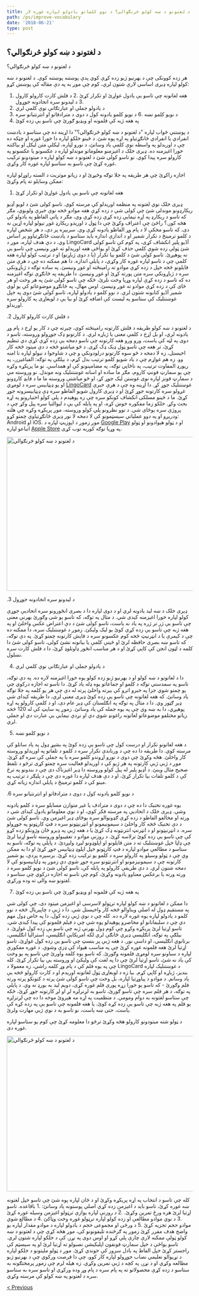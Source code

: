 ```yaml
---
title: د لغتونو د ښه کولو څرنګوالي؟ د نوو کلماتو یادولو لپاره غوره لار
path: /ps/improve-vocabulary
date: '2018-06-21'
type: post
---
```

## د لغتونو د ښه کولو څرنګوالي؟
د لغتونو د ښه کولو څرنګوالي؟

هر زده کوونکی چې د بهرنیو ژبو زده کړې کوي پدې پوښتنه پوښتنه کوي. د لغتونو د ښه کولو لپاره ډیری اساسي لارې شتون لري، کوم چې موږ به په دې مقاله کې پوښښ کړو:
1. هغه لغاتونه چې تاسو یې یادول غواړئ او تکرار کړئ
.2 د فلش کارت کارولو کارول
.3 د لیدونو سره اتحادونه جوړول
4. د یادولو جملې او عبارتګانې نوې کلمې لري
5. د نویو کلمو نښه
.6 د نویو کلمو یادونه کول د دوی د مترادفاتو او انترنتیانو سره
7. په هغه ژبه کې فلمونه او ویډیو ګورئ چې تاسو یې زده کوئ

د پوښتنې ځواب لپاره "د لغتونو د ښه کولو څرنګوالي؟" دا اړینه ده چې ستاسو د یادښت انفرادي یا انفرادي ځانګړتیاو په اړه پوه شئ. د ځینو خلکو لپاره دا خورا غوره او چټکه ده چې د اوریدلو په واسطه نوې کلمې یاد وساتئ، د نورو لپاره، لیکلي متن لیکل او بیاکتنه خورا اغیزمنه ده. ډیری خلک د اغیزمنو معلوماتو موندلو لپاره د عکسونو یا عکسونو په کارولو سره پیدا کوي. نو تاسو کولی شئ د لغتونو د ښه کولو لپاره د میتودونو ترکیب غوره کړئ چې تاسو به ستاسو لپاره غوره کار وکړي.

اجازه راکړئ چې هر طریقه په جلا توګه وڅیړئ او د زیاتو موثریت د السته راوړلو لپاره ممکن وسایلو ته پام وکړئ:

1. هغه لغاتونه چې تاسو یې یادول غواړئ او تکرار کړئ

ډیری خلک نوي لغتونه په منظمه اوریدلو کې مرسته کوي.
تاسو کولی شئ د لویو آډیو ریکارډونو موندلی شئ چې کولی شي د زده کړې هغه موادو څخه نوې خبرې ولوبوي، مګر که تاسو د ریکارډ په اړه نیمایي زده کړې زده کړې وي، مګر د پاتې الفاظو په یادولو کې هڅه کوۍ؟ راځئ چې اعتراف وکړئ چې دا ټول د اوریدو ریکارډ غوږ نیولو لپاره اړین نه دی، که تاسو مخکې لا د پام وړ الفاظو یادونه کړې وي. سربېره پر دې، د هر شخص لپاره د کلمو ترمینځ د تکرار شمیر او د اندازې اندازه باید ستاسو د یادښت ځانګړتیاوو پر اساس وي.
د دې هدف لپاره، موږ د LingoCard آڈیو پلیر انکشاف کړی، په کوم کې تاسو کولی شئ ټولې زده شوي کلمې حذف کړئ او یواځې هغه اوریدلو ته غوږ ونیسی چې تاسو یې نه پوهیږئ. تاسو کولی شئ د کلمو بیا تکرار (یا د دوی ژباړنو) او د ترتیب کولو لپاره هغه کلمې چې د تاسو لپاره غوره کار وکړي، د پایلې اندازه.
دا هم ممکنه ده چې د هرې متن فایلونو څخه خپل د زده کړې موادو ته رامینځته او غوږ ونیسئ. په ساده توګه د ژباړونکي سره د ژباړونکي سره متن پورته کړئ او غوږ ونیسئ.
دا طریقه په ځانګړې توګه اغیزمنه ده که تاسو د زده کړې لپاره وړیا وخت نلرئ، ځکه چې تاسو کولی شئ په هر وخت او هر ځای کې د زده کړې موادو ته غوږ ونیسئ.
اوس مهال، په ځانګړو موضوعاتو کې یو لوی شمیر آڈیو کتابونه شتون لري. د نوو کلمو د یادولو لپاره، تاسو کولی شئ دوی په خپل غوښتنلیک کې ستاسو په لیست کې اضافه کړئ او بیا یې د لوبغاړی په کارولو سره اوریدلو.

.2 د فلش کارت کارولو کارول

د لغتونو د ښه کولو طریقه د فلش کارتونه رامینځته کوي، چیرته چې د کار یو اړخ د پام وړ یادونه لري، او بل اړخ د کلمې معنی یا ژباړه لري.
د کارتونو ډک جوړولو وروسته، تاسو د دوی په لټه کې یاست، ورو ورو هغه کارتونه چې تاسو دمخه یې زده کړې کړې دي تنظیم کړئ، تر هغه چې تاسو ټول ډیک ډک کړی.
د څو میاشتو څخه د دې میتود څخه کار اخیستل، زه لا دمخه د څو سوه کارتونو درلودونکي و چې د شاوخوا د نیولو لپاره نا امنه وو.
زه هم غواړم چې د یاد شویو کلمو ترتیب بدل کړم، د بېلګې په توګه: الفباغیرۍ، په ریورډ المفاوت ترتیب، په ناڅاپي توګه، په مضامینونو کې او همداسې.
نو ما پریکړه وکړه چې یو سمارټ فونټ کاروم، مګر ما ساده او اسانه غوښتنلیک ونه موندل. نو وروسته مې د سمارټ فونز لپاره نوی غوښتن لیک جوړ کړ، او څو میاشتې وروسته ما ما د فایډ کارډونو او یو ډیټابیس سره د لومړي <a href="https://lingocard.com" target="_blank" rel="noopener">LingoCard</a> غوښتنلیک جوړ کړ. دا اړینه وه چې د هرې خبرې غږولو سره کارتونه جوړ کړئ او د ډیری کارول شویو الفاظو سره ډې ډیټابیسزونه جوړ کړئ. ما د ځینو مسلکی انکشاف کونکو سره چې زه پوهیدم د پلي کولو اختیارونو په اړه بحث وکړ. خلکو زما مفکوره خوښ کړه، او په پایله کې یې د لیوالتیا سره پیل وکړ چې د پروژې سره یوځای شي. د نوو نظرونو پلي کولو وروسته، موږ پریکړه وکړه چې هلته ودریږو او په دوو عملیاتي سیسټمونو کې لا دمخه لا نور ډیری ځانګړتیاوې چمتو کړو: Android او iOS. موږ زموږ د اپوزیټ لپاره د <a href="https://play.google.com/store/apps/details?id=com.lingocard.lingocard" target="_blank" rel="noopener">Google Play</a> او د ټولو هیوادونو او ټولو اتباعو لپاره <a href="https://itunes.apple.com/us/app/lingocard/id1217076835?mt=8" target="_blank" rel="noopener">Apple Store</a> په وړیا توګه کوربه توب کړی.

<img class="aligncenter wp-image-7043" src="../images/2018/05/flash-card-Just-develop.png" alt="د لغتونو د ښه کولو څرنګوالي" width="625" height="417" />

.3 د لیدونو سره اتحادونه جوړول

ډیری خلک د ښه لید یادونه لري او د دوی لپاره دا د بصری انځورونو سره اتحادیې جوړې کولو لپاره خورا اغیزمنه کیدی شي. د مثال په توګه، که تاسو یو شی وګورئ بهرني معنی چې تاسو یې ژر تر ژره په یاد نه یاست، تاسو کولی شئ د دې اعتراض عکس واخلئ او په هغه ژبه چې تاسو یې زده کړې کوئ یو لیک ولیکئ.
زموږ د غوښتنلیک سره، دا ممکنه ده چې د کیمرې یا د انټرنیټ څخه کوم عکسونو سره د فایش کارتونه چمتو کړئ.
په دې توګه، که تاسو ښه بصری حافظه لرئ او ځینې کلمې یا بیانونه نشئ کولی، تاسو کولی شئ دا کلمه د لټون انجن کې کاپي کړئ او د هر مناسب انځور ډاونلوډ کړئ، دا د فلش کارت سره نښلول.

4. د یادولو جملې او عبارتګانې نوې کلمې لري

دا د لغاتونو د ښه کولو او د بهرنیو ژبو زده کولو یوه خورا اغیزمنه لاره ده. په دې توګه، تاسو په سمدستي توګه د کلمو او جماعاتو یوه ډله یاد کړئ. دا تاسو ته اجازه درکوي چې یو چمتو شوي جزا په خبرو اترو کې بیرته واخلئ پرته له دې چې هر یو کلمه په جلا توګه یاد وساتئ.
که هغه لغاتونه چې تاسو یې زده کوئ ډیری معنی لري، دا طریقه کیدای شي ډیر ګټور وي. دا د مثال په توګه په انګلستان کې ډیر عام دی، او د کلمې کارولو په اړه پوهیږي، دا به ښه وي چې په یوه جمله کې یاد وساتئ.
زموږ په سایټ کې له 120 څخه زیاتو مختلفو موضوعاتو لغاتونه راغونډ شوي دي او نږدې نیمایي یې عبارت دي او جملې لري.

5. د نویو کلمو نښه

د هغه لغاتونو تکرار او درست کول چې تاسو یې زده کوئ په بشپړ ډول په یاد ساتلو کې مرسته کوي.
دا طریقه دا ده چې د ورباندې تکرار سره د کلمو د تلفاتو په اوریدلو وروسته کار واخلئ.
هڅه وکړئ چې دوی د نورو اړوندو کلمو سره یا په جملې کې سره ګډ کړئ.
موږ د ژبې ژبې کارتونه په هر ژبو کې د اوریدلو فعالیت سره چمتو کړی ترڅو د تلفظ صحیح مثال وینئ.
د آډیو پلیر له پیل کولو وروسته دا ډیر اغیزناک دی چې د بندونو په ترڅ کې د کلمو تلفات بیا تکرار کړئ، او د دې هدف لپاره دا غوره دی چې د پلیګر د ترتیب په مینو کې د کلمو ترمینځ د پایلې اندازه زیاته کړي.

.6 د نویو کلمو یادونه کول د دوی د مترادفاتو او انترنتیانو سره

یوه غوره تخنیک دا ده چې د دوی د مترادف یا غیر متوازن مسایلو سره د کلمو یادونه وشي.
ډیری خلک د اتحادیې په مرسته فکر کوي، او د نوي معلوماتو یادول کیدای شي د ورته او مخالفو الفاظو د زده کړې ګډونوالو سره یوځای ډیر اغیزمن وي.
تاسو کولی شئ د دې تخنیک څخه کار واخلئ د سیمونیمونو او انټرنېټونو سره د فټ کارټونو په جوړولو سره.
د انټرنېټونو او د انټرنټ انترنټونه ډک کړئ يا د هغه ژبې په ډېرو ځان وژونکو زده کړو کې چې تاسو يې زده کوئ ترلاسه کړئ. د روزنې موادو د تعقیبولو وروسته تاسو اړتیا لرئ چې ډاټا خپل غوښتنلیک ته د متن فایلونو او اپلوډونو لیږد ولیږدئ. د پایلې په توګه، تاسو به ستاسو د مطالعې موادو لپاره د فټ کارټونو خپل اپلوډ ډیټابیس جوړ کړئ او دا به ممکن وي چې د ټولو وسیلو په کارولو سره د کلمو یو ترکیب زده کړئ.
برسېره پردې، یو شمیر کارتونه چې د سیمونیزمونو او انترنټونو سره جوړ شوي دي زموږ په ډاټابیسونو کې لا دمخه شتون لري.
د دې طریقې کارولو په پایله کې، تاسو کولی شئ د نویو کلمو سره د ورته ورته یا برعکس معناوو یادونه وکړئ، کوم چې تاسو ته اجازه درکوي چې ستاسو د لغتونو ښه والی ته وده ورکړي.

7. په هغه ژبه کې فلمونه او ویډیو ګورئ چې تاسو یې زده کوئ

دا ممکن د لغاتونو د ښه کولو لپاره ترټولو لاسرسی او اغیزمن میتود دی، چې کولی شي په مستقیم ډول له اصلي ویناوالو څخه کار واخیستل شي.
دا د ژبې د چاپیریال څخه د نوو کلمو د یادولو لپاره یوه غوره لاره ده. کله چې د نوې ژبې زده کول، دا په خاص ډول مهم دي چې د سلیمانانو او محاصرو پوهیدلو پوه شي چې د فیلم فلمونو کې پیدا کیدی شي.
تاسو اړتیا لرئ پریکړه وکړو چې کوم ډول بهرني ژبه چې تاسو یې زده کول غواړئ. د بیلګې په توګه، انګلیسي ډیري څانګې لري لکه امریکایي انګلیسي، آسترالیا انګلیسي، برتانوي انګلیسي، او داسې نور. د هغه ژبې پر بنسټ چې تاسو یې زده کول غواړئ، تاسو اړتیا لرئ هغه فلمونه غوره کړئ چې په مناسب هیواد کې ډزې وشوې.
د غوره مفکورې لپاره د سباونو سره لومړی فلمونه وګورئ. که تاسو یوه کلمه واورئ چې تاسو په یو وخت کې یاد نه شئ، تاسو اړتیا لرئ چې دا په لغت کې ولیکئ او وروسته یې بیا تکرار کړئ.
کله چې په یوه فلم کې د پام وړ کلمه راشي، زه معمولا د LingoCard د غوښتنلیک لپاره بندیز، ژباړه او کاپي کړم. بیا زه د لوبغاړی ټول لغاتونه اوریدم او د کارت کارولو څخه یې یاد وساتم.
د موادو د پیاوړتیا لپاره، بل وخت چې تاسو کولی شئ پرته د کتونکو پرته ورته فلم وګورئ - که تاسو یو خورا زړه پورې فلم غوره کړی، دویم لید به بورډ نه وي.
د پایلې په توګه، د هر فلم سره چې تاسو ګورئ، تاسو به لږترلږه لږ او لږ کارتونه جوړ کړئ، ځکه چې ستاسو لغتونه به دوام ومومي.
د منظمیت په اړه مه هېروئ موخه دا ده چې لږترلږه یو فلم په هغه ژبه چې تاسو یې زده کړه کوئ، یا هغه فلمونه چې تاسو یې په زده کړه کې یاست، حتی ښه یاست، نو تاسو به د نوې ژبې مهارت ولرئ.

د ټولو شته میتودونو کارولو هڅه وکړئ ترڅو دا معلومه کړئ چې کوم یو ستاسو لپاره غوره دی.

<img class="aligncenter wp-image-7582" src="../images/2018/05/learn-foreign-language.jpg" alt="د لغتونو د ښه کولو څرنګوالي" width="720" height="421" />

کله چې تاسو د انتخاب په اړه پریکړه وکړئ او د ځان لپاره پوه شئ چې تاسو خپل لغتونه ښه غوره کړئ، تاسو باید د اغیزمن زده کړې اصلي پوستونه یاد وساتئ:
.1 باقاعده. تاسو اړتیا لرئ هره ورځ تمرین وکړئ.
.2 د روزنې لپاره یوازې ترټولو اغیزمن وسیله غوره کړئ
.3 د نوي موادو مطالعې او زده کولو لپاره ترټولو غوره وخت وټاکئ
.4 د مطالع شوي موادو حجم تجزیه کړئ
.5 د ورځی او مجموعی حجم د یادولو لپاره د موادو مقدار لپاره یو واضح هدف مقرر کړئ
زموږ په ګرځنده تلیفونونو کې، موږ هڅه کړې چې د لغتونو د ښه کولو ټولې ممکنه لارې چارې پلي کړو او اوس دوی په نړۍ کې د خلکو لپاره شتون لري. تاسو یواځې د خپل سمارټ فونفون اپلیکیشن نصبولو ته اړتیا لرئ او په سیسټم کې راجستر کړئ خپل الفاظ په بادل سرور کې خوندي کړئ.
موږ د ټولو مليتونو د خلکو لپاره د نړیوالو تعليمي نصاب جوړولو لپاره کار کوو، چې دا فرصت ورکوي چې د بهرنیو ژبو مطالعه وکړي او د نړۍ په کچه د ژبې تمرین وکړي. زه هیله لرم چې زموږ پرمختګونه به ستاسو د زده کړې محصولاتو ته په پام سره د پام وړ وده ورکړي او تاسو سره به ستاسو سره د لغتونو په ښه کولو کې مرسته وکړي.

<a href="/ps/language-cards">< Previous</a>